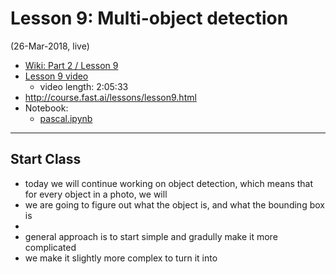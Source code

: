 # Lesson 9: Multi-object detection
(26-Mar-2018, live)  
 
- [Wiki: Part 2 / Lesson 9](http://forums.fast.ai/t/part-2-lesson-9-wiki/14028)
- [Lesson 9 video](https://www.youtube.com/watch?v=0frKXR-2PBY) 
  - video length:  2:05:33
- http://course.fast.ai/lessons/lesson9.html
- Notebook:  
   * [pascal.ipynb](https://github.com/fastai/fastai/blob/master/courses/dl2/pascal.ipynb)

---

## Start Class
- today we will continue working on object detection, which means that for every object in a photo, we will 
- we are going to figure out what the object is, and what the bounding box is
- 
- general approach is to start simple and gradully make it more complicated
- we make it slightly more complex to turn it into 
